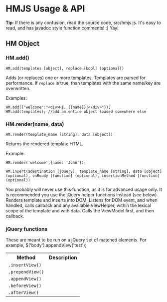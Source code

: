 # HMJS Usage & API

**Tip**: If there is any confusion, read the source code, src/hmjs.js. It's easy to read, and has javadoc style function comments! :) Yay!

## HM Object

### HM.add()

``HM.add(templates [object], replace [bool] (optional))``

Adds (or replaces) one or more templates. Templates are parsed for performance. If <code>replace</code>
is true, than templates with the same name/key are overwritten.

Examples:

```JS
HM.add({"welcome":"<div>Hi, {{name}}!</div>"});
HM.add(templates); //add an entire object loaded somewhere else
```

### HM.render(name, data)

``HM.render(template_name [string], data [object])``

Returns the rendered template HTML.

Example:

``HM.render('welcome',{name: 'John'});``    

``HM.insert($destination [jQuery], template_name [string], data [object] (optional), onReady [function] (optional), insertionMethod [function] (optional))``

You probably will never use this function, as it is for advanced usage only. It is recommended you use
the jQuery helper functions instead (see below). Renders template and inserts into DOM. Listens for DOM event, and when handled, calls callback and
any available ViewHelper, within the lexical scope of the template and with data. Calls the ViewModel first,
and then callback.



### jQuery functions

These are meant to be run on a jQuery set of matched elements. For example, $('body').appendView('test');

<table width="100%">
<tr>
    <th>Method</th>
    <th>Description</th>
</tr>
<tr>
    <td><code>.insertView()</code></td>
    <td></td>
</tr>
<tr>
    <td><code>.prependView()</code></td>
    <td></td>
</tr>
<tr>
    <td><code>.appendView()</code></td>
    <td></td>
</tr>
<tr>
    <td><code>.beforeView()</code></td>
    <td></td>
</tr>
<tr>
    <td><code>.afterView()</code></td>
    <td></td>
</tr>
</table>